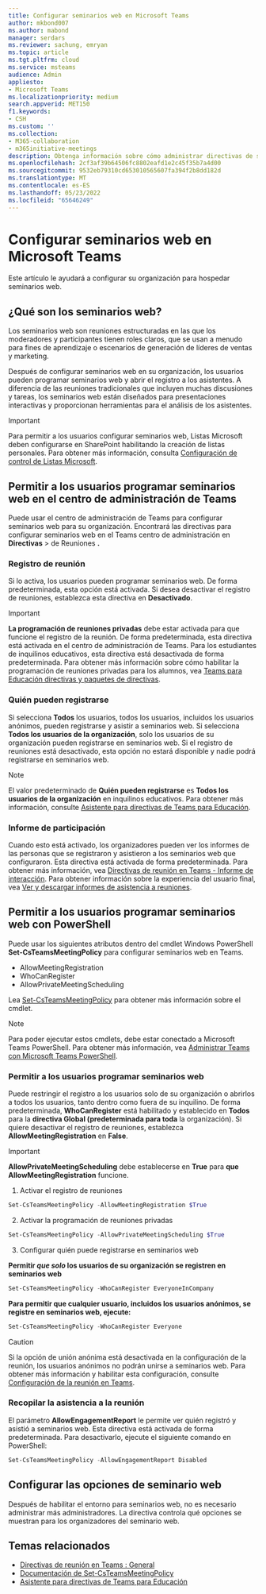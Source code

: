 ```yaml
---
title: Configurar seminarios web en Microsoft Teams
author: mkbond007
ms.author: mabond
manager: serdars
ms.reviewer: sachung, emryan
ms.topic: article
ms.tgt.pltfrm: cloud
ms.service: msteams
audience: Admin
appliesto:
- Microsoft Teams
ms.localizationpriority: medium
search.appverid: MET150
f1.keywords:
- CSH
ms.custom: ''
ms.collection:
- M365-collaboration
- m365initiative-meetings
description: Obtenga información sobre cómo administrar directivas de seminario web para reuniones de Teams.
ms.openlocfilehash: 2cf3af39b64506fc8802eafd1e2c45f35b7a4d00
ms.sourcegitcommit: 9532eb79310cd653010565607fa394f2b8dd182d
ms.translationtype: MT
ms.contentlocale: es-ES
ms.lasthandoff: 05/23/2022
ms.locfileid: "65646249"
---
```

# <a name="set-up-for-webinars-in-microsoft-teams"></a>Configurar seminarios web en Microsoft Teams

Este artículo le ayudará a configurar su organización para hospedar seminarios web.

## <a name="what-are-webinars"></a>¿Qué son los seminarios web?

Los seminarios web son reuniones estructuradas en las que los moderadores y participantes tienen roles claros, que se usan a menudo para fines de aprendizaje o escenarios de generación de líderes de ventas y marketing.

Después de configurar seminarios web en su organización, los usuarios pueden programar seminarios web y abrir el registro a los asistentes. A diferencia de las reuniones tradicionales que incluyen muchas discusiones y tareas, los seminarios web están diseñados para presentaciones interactivas y proporcionan herramientas para el análisis de los asistentes.

> [!IMPORTANT]
> Para permitir a los usuarios configurar seminarios web, Listas Microsoft deben configurarse en SharePoint habilitando la creación de listas personales. Para obtener más información, consulta [Configuración de control de Listas Microsoft](/sharepoint/control-lists).

## <a name="allow-users-to-schedule-webinars-in-the-teams-admin-center"></a>Permitir a los usuarios programar seminarios web en el centro de administración de Teams

Puede usar el centro de administración de Teams para configurar seminarios web para su organización. Encontrará las directivas para configurar seminarios web en el Teams centro de administración en **Directivas** >  de Reuniones **.**

### <a name="meeting-registration"></a>Registro de reunión

Si lo activa, los usuarios pueden programar seminarios web. De forma predeterminada, esta opción está activada. Si desea desactivar el registro de reuniones, establezca esta directiva en **Desactivado**.

> [!IMPORTANT]
> **La programación de reuniones privadas** debe estar activada para que funcione el registro de la reunión. De forma predeterminada, esta directiva está activada en el centro de administración de Teams. Para los estudiantes de inquilinos educativos, esta directiva está desactivada de forma predeterminada. Para obtener más información sobre cómo habilitar la programación de reuniones privadas para los alumnos, vea [Teams para Educación directivas y paquetes de directivas](policy-packages-edu.md).

### <a name="who-can-register"></a>Quién pueden registrarse

Si selecciona **Todos** los usuarios, todos los usuarios, incluidos los usuarios anónimos, pueden registrarse y asistir a seminarios web. Si selecciona **Todos los usuarios de la organización**, solo los usuarios de su organización pueden registrarse en seminarios web. Si el registro de reuniones está desactivado, esta opción no estará disponible y nadie podrá registrarse en seminarios web.

> [!NOTE]
> El valor predeterminado de **Quién pueden registrarse** es **Todos los usuarios de la organización** en inquilinos educativos. Para obtener más información, consulte [Asistente para directivas de Teams para Educación](easy-policy-setup-edu.md).

### <a name="engagement-report"></a>Informe de participación

Cuando esto está activado, los organizadores pueden ver los informes de las personas que se registraron y asistieron a los seminarios web que configuraron. Esta directiva está activada de forma predeterminada. Para obtener más información, vea [Directivas de reunión en Teams - Informe de interacción](meeting-policies-in-teams-general.md#engagement-report). Para obtener información sobre la experiencia del usuario final, vea [Ver y descargar informes de asistencia a reuniones](https://support.microsoft.com/office/view-and-download-meeting-attendance-reports-in-teams-ae7cf170-530c-47d3-84c1-3aedac74d310?ui=en-US&#x26;rs=en-US&#x26;ad=US).

## <a name="allow-users-to-schedule-webinars-using-powershell"></a>Permitir a los usuarios programar seminarios web con PowerShell

Puede usar los siguientes atributos dentro del cmdlet Windows PowerShell **Set-CsTeamsMeetingPolicy** para configurar seminarios web en Teams.

- AllowMeetingRegistration
- WhoCanRegister
- AllowPrivateMeetingScheduling

Lea [Set-CsTeamsMeetingPolicy](/powershell/module/skype/set-csteamsmeetingpolicy) para obtener más información sobre el cmdlet.

> [!NOTE]
> Para poder ejecutar estos cmdlets, debe estar conectado a Microsoft Teams PowerShell. Para obtener más información, vea [Administrar Teams con Microsoft Teams PowerShell](/microsoftteams/teams-powershell-managing-teams).

### <a name="allow-users-to-schedule-webinars"></a>Permitir a los usuarios programar seminarios web

Puede restringir el registro a los usuarios solo de su organización o abrirlos a todos los usuarios, tanto dentro como fuera de su inquilino. De forma predeterminada, **WhoCanRegister** está habilitado y establecido en **Todos** para la **directiva Global (predeterminada para toda** la organización). Si quiere desactivar el registro de reuniones, establezca **AllowMeetingRegistration** en **False**.

> [!IMPORTANT]
> **AllowPrivateMeetingScheduling** debe establecerse en **True** para **que AllowMeetingRegistration** funcione.

1. Activar el registro de reuniones

```powershell
Set-CsTeamsMeetingPolicy -AllowMeetingRegistration $True
```

2. Activar la programación de reuniones privadas

```powershell
Set-CsTeamsMeetingPolicy -AllowPrivateMeetingScheduling $True
```

3. Configurar quién puede registrarse en seminarios web

**Permitir *que solo* los usuarios de su organización se registren en seminarios web**

```powershell
Set-CsTeamsMeetingPolicy -WhoCanRegister EveryoneInCompany
```

**Para permitir que cualquier usuario, incluidos los usuarios anónimos, se registre en seminarios web, ejecute:**

```powershell
Set-CsTeamsMeetingPolicy -WhoCanRegister Everyone
```

> [!CAUTION]
> Si la opción de unión anónima está desactivada en la configuración de la reunión, los usuarios anónimos no podrán unirse a seminarios web. Para obtener más información y habilitar esta configuración, consulte [Configuración de la reunión en Teams](meeting-settings-in-teams.md).

### <a name="collect-meeting-attendance"></a>Recopilar la asistencia a la reunión

El parámetro **AllowEngagementReport** le permite ver quién registró y asistió a seminarios web. Esta directiva está activada de forma predeterminada. Para desactivarlo, ejecute el siguiente comando en PowerShell:

```powershell
Set-CsTeamsMeetingPolicy -AllowEngagementReport Disabled
```

## <a name="configure-webinar-settings"></a>Configurar las opciones de seminario web

Después de habilitar el entorno para seminarios web, no es necesario administrar más administradores. La directiva controla qué opciones se muestran para los organizadores del seminario web.

## <a name="related-topics"></a>Temas relacionados

- [Directivas de reunión en Teams : General](meeting-policies-in-teams-general.md)
- [Documentación de Set-CsTeamsMeetingPolicy](/powershell/module/skype/set-csteamsmeetingpolicy)
- [Asistente para directivas de Teams para Educación](easy-policy-setup-edu.md)
